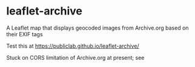 # leaflet-archive

A Leaflet map that displays geocoded images from Archive.org based on their EXIF tags

Test this at https://publiclab.github.io/leaflet-archive/

Stuck on CORS limitation of Archive.org at present; see 

